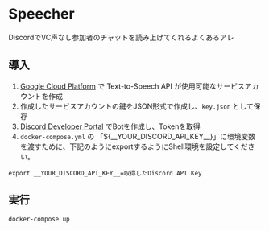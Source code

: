 # Speecher
DiscordでVC声なし参加者のチャットを読み上げてくれるよくあるアレ

## 導入
1. [Google Cloud Platform](https://console.cloud.google.com) で Text-to-Speech API が使用可能なサービスアカウントを作成
2. 作成したサービスアカウントの鍵をJSON形式で作成し、`key.json` として保存
3. [Discord Developer Portal](https://discord.com/developers) でBotを作成し、Tokenを取得
4. `docker-compose.yml` の 「${\_\_YOUR_DISCORD_API_KEY\_\_}」に環境変数を渡すために、下記のようにexportするようにShell環境を設定してください。

```
export __YOUR_DISCORD_API_KEY__=取得したDiscord API Key
```

## 実行
```sh
docker-compose up
```
